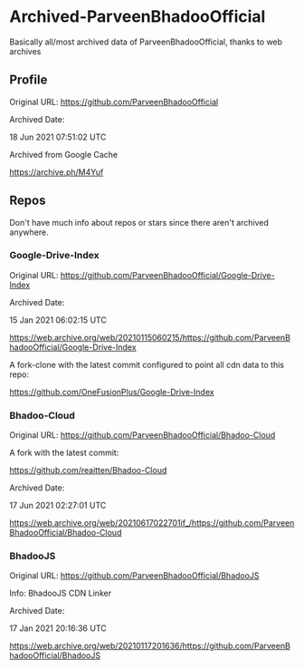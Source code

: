 # Archived-ParveenBhadooOfficial
Basically all/most archived data of ParveenBhadooOfficial, thanks to web archives 

## Profile
Original URL: https://github.com/ParveenBhadooOfficial

Archived Date: 

18 Jun 2021 07:51:02 UTC

Archived from Google Cache

https://archive.ph/M4Yuf

## Repos
Don't have much info about repos or stars since there aren't archived anywhere.

### Google-Drive-Index
Original URL: https://github.com/ParveenBhadooOfficial/Google-Drive-Index

Archived Date:

15 Jan 2021 06:02:15 UTC

https://web.archive.org/web/20210115060215/https://github.com/ParveenBhadooOfficial/Google-Drive-Index

A fork-clone with the latest commit configured to point all cdn data to this repo:

https://github.com/OneFusionPlus/Google-Drive-Index

### Bhadoo-Cloud
Original URL: https://github.com/ParveenBhadooOfficial/Bhadoo-Cloud

A fork with the latest commit: 

https://github.com/reaitten/Bhadoo-Cloud

Archived Date:

17 Jun 2021 02:27:01 UTC

https://web.archive.org/web/20210617022701if_/https://github.com/ParveenBhadooOfficial/Bhadoo-Cloud

### BhadooJS

Original URL: https://github.com/ParveenBhadooOfficial/BhadooJS

Info: BhadooJS CDN Linker 

Archived Date:

17 Jan 2021 20:16:36 UTC

https://web.archive.org/web/20210117201636/https://github.com/ParveenBhadooOfficial/BhadooJS
